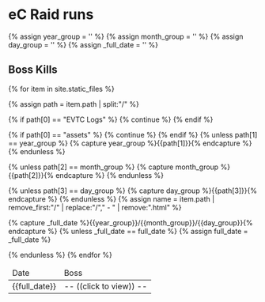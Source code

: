 ---
---
<style>
.hide {
  display: none;
}
</style>

# eC Raid runs

{% assign year_group = '' %}
{% assign month_group = '' %}
{% assign day_group = '' %}
{% assign _full_date = '' %}

## Boss Kills

<table id='ec-boss'>
  <thead>
    <tr style="cursor: pointer;" >
      <td data-sort-default>Date</td>
      <td data-sort-method='none'>Boss</td>
    </tr>
  </thead>
  <tbody>
{% for item in site.static_files %}

{% assign path = item.path | split:"/" %}

{% if path[0] == "EVTC Logs" %}
  {% continue %}
{% endif %}

{% if path[0] == "assets" %}
  {% continue %}
{% endif %}
{% unless path[1] == year_group %}
{% capture year_group %}{{path[1]}}{% endcapture %}
{% endunless %}

{% unless path[2] == month_group %}
{% capture month_group %}{{path[2]}}{% endcapture %}
{% endunless %}

{% unless path[3] == day_group %}
{% capture day_group %}{{path[3]}}{% endcapture %}
{% endunless %}
{% assign name = item.path | remove_first:"/" | replace:"/"," - " | remove:".html" %}

{% capture _full_date %}{{year_group}}/{{month_group}}/{{day_group}}{% endcapture %}
{% unless _full_date == full_date %}
{% assign full_date = _full_date %}
    <tr style="cursor: pointer;"  onclick="showGroup('{{full_date}}')">
      <td> {{full_date}} </td>
      <td>-- ((click to view)) --</td>
    </tr>
{% endunless %}
    <tr class="child hide" data-owner="{{full_date}}" onclick="openUrl('{{ item.path }}');">
      <td data-sort="{{full_date}}"> - </td>
      <td>{{ path[4] | remove:".html" }} (opens in new window)</td>
    </tr>
{% endfor %}
  </tbody>
</table>

<script src="https://cdnjs.cloudflare.com/ajax/libs/tablesort/5.0.1/tablesort.min.js"></script>
<script src="https://cdnjs.cloudflare.com/ajax/libs/tablesort/5.0.1/sorts/tablesort.date.min.js"></script>
<script>
  new Tablesort(document.getElementById('ec-boss'), {
   descending: true
  });
  
  function openUrl(url) {
    window.open(url);
  }
  
  var open;
  function showGroup(name) {
    document.querySelectorAll('tr.child').forEach(function(i) {i.classList.add('hide')})
    if(open===name) {
      open = null;
    } else {
      document.querySelectorAll('tr.child[data-owner="'+name+'"]').forEach(function(i) {i.classList.remove('hide')})
      open = name;
    }
  }
</script>
